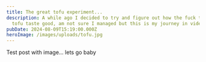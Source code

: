 ```yaml
---
title: The great tofu experiment...
description: A while ago I decided to try and figure out how the fuck to make
  tofu taste good, am not sure I managed but this is my journey in video format.
pubDate: 2024-08-09T15:19:00.000Z
heroImage: /images/uploads/tofu.jpg
---
```

Test post with image... lets go baby
